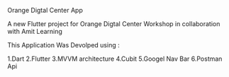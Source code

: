 Orange Digtal Center App

A new Flutter project for Orange Digtal Center Workshop in collaboration with Amit Learning

This Application Was Devolped using :

1.Dart
2.Flutter
3.MVVM architecture
4.Cubit
5.Googel Nav Bar
6.Postman Api
